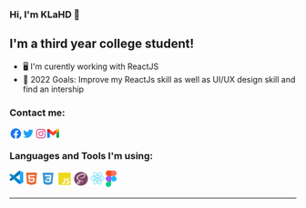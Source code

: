 ### Hi, I'm KLaHD 👋

## I'm a third year college student!

- 🖥️ I'm curently working with ReactJS
- 💯 2022 Goals: Improve my ReactJs skill as well as UI/UX design skill and find an intership

### Contact me:

[<img align="left" alt="KLaHD | facebook" width="22px" src="./assets/facebook-circle-logo-24.png" />][facebook]
[<img align="left" alt="KLaHD | Twitter" width="22px" src="./assets/twitter-logo-24.png" />][twitter]
[<img align="left" alt="KLaHD | Instagram" width="22px" src="assets/instagram-logo-24.png" />][instagram]
[<img align="left" alt="KLaHD | Gmail" width="21px" src="assets/gmail.png" />][email]

<br />

### Languages and Tools I'm using:

<img align="left" src="./assets/vscode.png" alt="VSCODE" width="24px">
<img align="left" alt="HTML5" width="29px" src="./assets/html5-logo-24.png" />
<img align="left" alt="CSS3" width="29px" src="./assets/css3-logo-24.png" />
<img align="left" alt="JavaScript" width="29px" src="./assets/javascript-logo-24.png" />
<img align="left" alt="Sass" width="29px" src="./assets/sass-logo-24.png" />
<img align="left" alt="ReactJS" width="29px" src="./assets/react-logo-24.png" />
<img align="left" alt="Figma" width="19px" src="./assets/figma_logo.png" />

<br />
<br />

---

[facebook]: https://www.facebook.com/dangkhoa.langhuynh/
[twitter]: https://twitter.com/LangHuynhDangK2
[instagram]: https://www.instagram.com/dangkhoalanghuynh/
[email]: tkhoa882@gmail.com
